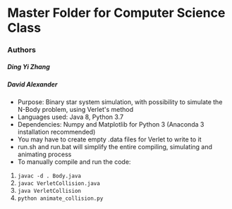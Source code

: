 # Master Folder for Computer Science Class
### Authors

##### Ding Yi Zhang
##### David Alexander


* Purpose: Binary star system simulation, with possibility to simulate the N-Body problem, using Verlet's method
* Languages used: Java 8, Python 3.7
* Dependencies: Numpy and Matplotlib for Python 3 (Anaconda 3 installation recommended) 
* You may have to create empty .data files for Verlet to write to it
* run.sh and run.bat will simplify the entire compiling, simulating and animating process
* To manually compile and run the code:
1. `javac -d . Body.java`
2. `javac VerletCollision.java`
3. `java VerletCollision`
4. `python animate_collision.py`
